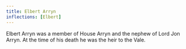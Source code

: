 ```yaml
---
title: Elbert Arryn
inflections: [Elbert]
---
```


Elbert Arryn was a member of House Arryn and the nephew of Lord Jon Arryn. At the time of his death he was the heir to the Vale.


